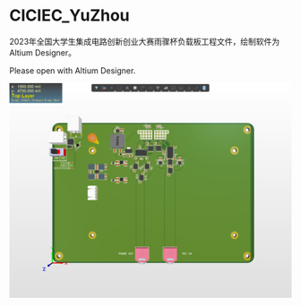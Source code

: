 # CICIEC_YuZhou
2023年全国大学生集成电路创新创业大赛雨骤杯负载板工程文件，绘制软件为Altium Designer。

Please open with Altium Designer.

![Image](https://github.com/liwuguibo/CICIEC_YuZhou/blob/main/X2_mFsLWWnixB.png)
